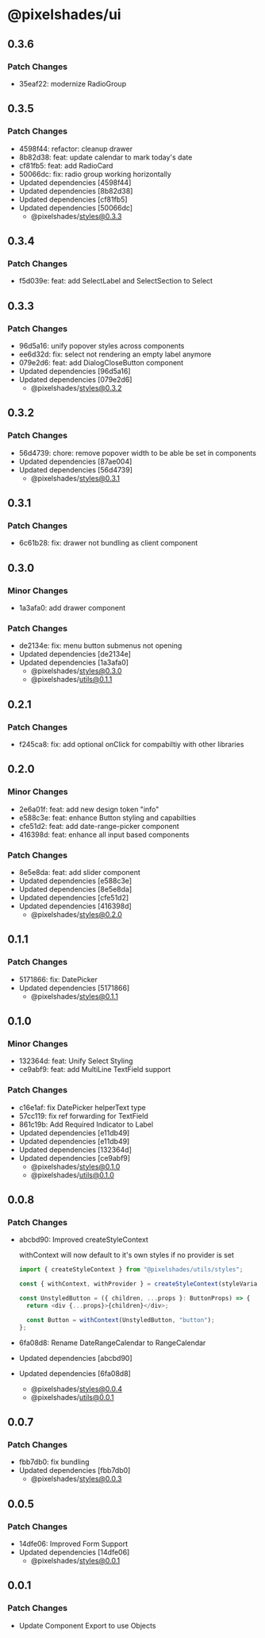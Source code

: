 # @pixelshades/ui

## 0.3.6

### Patch Changes

- 35eaf22: modernize RadioGroup

## 0.3.5

### Patch Changes

- 4598f44: refactor: cleanup drawer
- 8b82d38: feat: update calendar to mark today's date
- cf81fb5: feat: add RadioCard
- 50066dc: fix: radio group working horizontally
- Updated dependencies [4598f44]
- Updated dependencies [8b82d38]
- Updated dependencies [cf81fb5]
- Updated dependencies [50066dc]
  - @pixelshades/styles@0.3.3

## 0.3.4

### Patch Changes

- f5d039e: feat: add SelectLabel and SelectSection to Select

## 0.3.3

### Patch Changes

- 96d5a16: unify popover styles across components
- ee6d32d: fix: select not rendering an empty label anymore
- 079e2d6: feat: add DialogCloseButton component
- Updated dependencies [96d5a16]
- Updated dependencies [079e2d6]
  - @pixelshades/styles@0.3.2

## 0.3.2

### Patch Changes

- 56d4739: chore: remove popover width to be able be set in components
- Updated dependencies [87ae004]
- Updated dependencies [56d4739]
  - @pixelshades/styles@0.3.1

## 0.3.1

### Patch Changes

- 6c61b28: fix: drawer not bundling as client component

## 0.3.0

### Minor Changes

- 1a3afa0: add drawer component

### Patch Changes

- de2134e: fix: menu button submenus not opening
- Updated dependencies [de2134e]
- Updated dependencies [1a3afa0]
  - @pixelshades/styles@0.3.0
  - @pixelshades/utils@0.1.1

## 0.2.1

### Patch Changes

- f245ca8: fix: add optional onClick for compabiltiy with other libraries

## 0.2.0

### Minor Changes

- 2e6a01f: feat: add new design token "info"
- e588c3e: feat: enhance Button styling and capabilties
- cfe51d2: feat: add date-range-picker component
- 416398d: feat: enhance all input based components

### Patch Changes

- 8e5e8da: feat: add slider component
- Updated dependencies [e588c3e]
- Updated dependencies [8e5e8da]
- Updated dependencies [cfe51d2]
- Updated dependencies [416398d]
  - @pixelshades/styles@0.2.0

## 0.1.1

### Patch Changes

- 5171866: fix: DatePicker
- Updated dependencies [5171866]
  - @pixelshades/styles@0.1.1

## 0.1.0

### Minor Changes

- 132364d: feat: Unify Select Styling
- ce9abf9: feat: add MultiLine TextField support

### Patch Changes

- c16e1af: fix DatePicker helperText type
- 57cc119: fix ref forwarding for TextField
- 861c19b: Add Required Indicator to Label
- Updated dependencies [e11db49]
- Updated dependencies [e11db49]
- Updated dependencies [132364d]
- Updated dependencies [ce9abf9]
  - @pixelshades/styles@0.1.0
  - @pixelshades/utils@0.1.0

## 0.0.8

### Patch Changes

- abcbd90: Improved createStyleContext

  withContext will now default to it's own styles if no provider is set

  ```ts
  import { createStyleContext } from "@pixelshades/utils/styles";

  const { withContext, withProvider } = createStyleContext(styleVariants);

  const UnstyledButton = ({ children, ...props }: ButtonProps) => {
    return <div {...props}>{children}</div>;

    const Button = withContext(UnstyledButton, "button");
  };
  ```

- 6fa08d8: Rename DateRangeCalendar to RangeCalendar
- Updated dependencies [abcbd90]
- Updated dependencies [6fa08d8]
  - @pixelshades/styles@0.0.4
  - @pixelshades/utils@0.0.1

## 0.0.7

### Patch Changes

- fbb7db0: fix bundling
- Updated dependencies [fbb7db0]
  - @pixelshades/styles@0.0.3

## 0.0.5

### Patch Changes

- 14dfe06: Improved Form Support
- Updated dependencies [14dfe06]
  - @pixelshades/styles@0.0.1

## 0.0.1

### Patch Changes

- Update Component Export to use Objects
